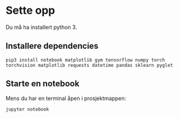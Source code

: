 # Sette opp

Du må ha installert python 3.

## Installere dependencies

```
pip3 install notebook matplotlib gym tensorflow numpy torch torchvision matplotlib requests datetime pandas sklearn pyglet
```

## Starte en notebook

Mens du har en terminal åpen i prosjektmappen:

```
jupyter notebook
```
